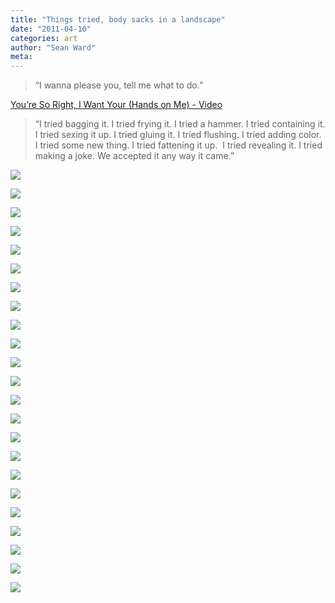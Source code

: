 ```yaml
---
title: "Things tried, body sacks in a landscape"
date: "2011-04-10"
categories: art
author: "Sean Ward"
meta:
---
```


> “I wanna please you, tell me what to do.”

[You’re So Right, I Want Your (Hands on Me) - Video](/images/11-handson-1.mov)


> “I tried bagging it. I tried frying it. I tried a hammer. I tried containing it. I tried sexing it up. I tried gluing it. I tried flushing. I tried adding color. I tried some new thing. I tried fattening it up.  I tried revealing it. I tried making a joke. We accepted it any way it came.”

![](/images/11-thingstried-1.jpg)

![](/images/11-thingstried-2.jpg)

![](/images/11-thingstried-3.jpg)

![](/images/11-thingstried-4.jpg)

![](/images/11-thingstried-5.jpg)

![](/images/11-thingstried-6.jpg)

![](/images/11-thingstried-7.jpg)

![](/images/11-thingstried-8.jpg)

![](/images/11-thingstried-9.jpg)

![](/images/11-thingstried-10.jpg)

![](/images/11-thingstried-11.jpg)

![](/images/11-thingstried-12.jpg)

![](/images/11-thingstried-13.jpg)

![](/images/11-thingstried-14.jpg)

![](/images/11-thingstried-15.jpg)

![](/images/11-thingstried-16.jpg)

![](/images/11-thingstried-17.jpg)

![](/images/11-thingstried-18.jpg)

![](/images/11-thingstried-19.jpg)

![](/images/11-thingstried-20.jpg)

![](/images/11-thingstried-21.jpg)

![](/images/11-thingstried-22.jpg)

![](/images/11-thingstried-23.gif)
